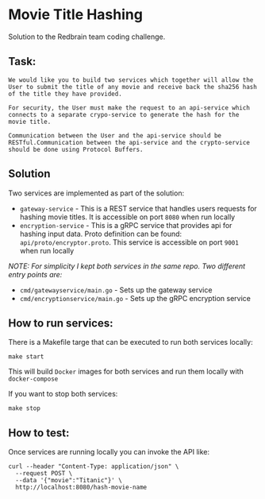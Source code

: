 
# Movie Title Hashing

Solution to the Redbrain team coding challenge.

## Task:

```
We would like you to build two services which together will allow the User to submit the title of any movie and receive back the sha256 hash of the title they have provided.

For security, the User must make the request to an api-service which connects to a separate crypo-service to generate the hash for the movie title.

Communication between the User and the api-service should be RESTful.Communication between the api-service and the crypto-service should be done using Protocol Buffers.
```

## Solution

Two services are implemented as part of the solution:

* `gateway-service` - This is a REST service that handles users requests for hashing movie titles. It is accessible on port `8080` when run locally
* `encryption-service` - This is a gRPC service that provides api for hashing input data. Proto definition can be found: `api/proto/encryptor.proto`. This service is accessible on port `9001` when run locally

_NOTE: For simplicity I kept both services in the same repo. Two different entry points are:_
* `cmd/gatewayservice/main.go` - Sets up the gateway service
* `cmd/encryptionservice/main.go` - Sets up the gRPC encryption service

## How to run services:

There is a Makefile targe that can be executed to run both services locally:

```
make start
```

This will build `Docker` images for both services and run them locally with `docker-compose`

If you want to stop both services:

```
make stop
```


## How to test:

Once services are running locally you can invoke the API like:

```
curl --header "Content-Type: application/json" \
  --request POST \
  --data '{"movie":"Titanic"}' \
  http://localhost:8080/hash-movie-name
```